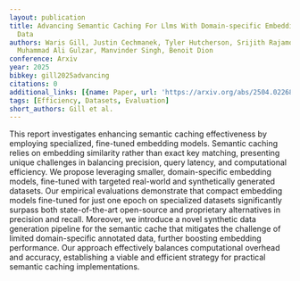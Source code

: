 ```yaml
---
layout: publication
title: Advancing Semantic Caching For Llms With Domain-specific Embeddings And Synthetic
  Data
authors: Waris Gill, Justin Cechmanek, Tyler Hutcherson, Srijith Rajamohan, Jen Agarwal,
  Muhammad Ali Gulzar, Manvinder Singh, Benoit Dion
conference: Arxiv
year: 2025
bibkey: gill2025advancing
citations: 0
additional_links: [{name: Paper, url: 'https://arxiv.org/abs/2504.02268'}]
tags: [Efficiency, Datasets, Evaluation]
short_authors: Gill et al.
---
```

This report investigates enhancing semantic caching effectiveness by
employing specialized, fine-tuned embedding models. Semantic caching relies on
embedding similarity rather than exact key matching, presenting unique
challenges in balancing precision, query latency, and computational efficiency.
We propose leveraging smaller, domain-specific embedding models, fine-tuned
with targeted real-world and synthetically generated datasets. Our empirical
evaluations demonstrate that compact embedding models fine-tuned for just one
epoch on specialized datasets significantly surpass both state-of-the-art
open-source and proprietary alternatives in precision and recall. Moreover, we
introduce a novel synthetic data generation pipeline for the semantic cache
that mitigates the challenge of limited domain-specific annotated data, further
boosting embedding performance. Our approach effectively balances computational
overhead and accuracy, establishing a viable and efficient strategy for
practical semantic caching implementations.